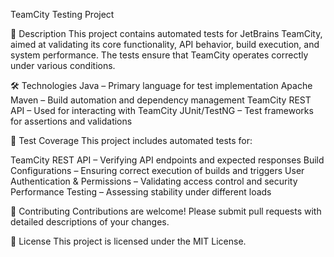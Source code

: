 TeamCity Testing Project

📌 Description
This project contains automated tests for JetBrains TeamCity, aimed at validating its core functionality, API behavior, build execution, and system performance. The tests ensure that TeamCity operates correctly under various conditions.

🛠️ Technologies
Java – Primary language for test implementation
Apache Maven – Build automation and dependency management
TeamCity REST API – Used for interacting with TeamCity
JUnit/TestNG – Test frameworks for assertions and validations

🔧 Test Coverage
This project includes automated tests for:

TeamCity REST API – Verifying API endpoints and expected responses
Build Configurations – Ensuring correct execution of builds and triggers
User Authentication & Permissions – Validating access control and security
Performance Testing – Assessing stability under different loads

🤝 Contributing
Contributions are welcome! Please submit pull requests with detailed descriptions of your changes.

📄 License
This project is licensed under the MIT License.
